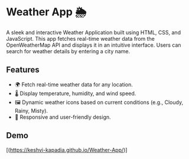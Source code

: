 # Weather App 🌦️

A sleek and interactive Weather Application built using HTML, CSS, and JavaScript. This app fetches real-time weather data from the OpenWeatherMap API and displays it in an intuitive interface. Users can search for weather details by entering a city name.

## Features
- 🌍 Fetch real-time weather data for any location.
- 🌡️ Display temperature, humidity, and wind speed.
- 🖼️ Dynamic weather icons based on current conditions (e.g., Cloudy, Rainy, Misty).
- 🌟 Responsive and user-friendly design.

## Demo
[(https://keshvi-kapadia.github.io/Weather-App/)]

